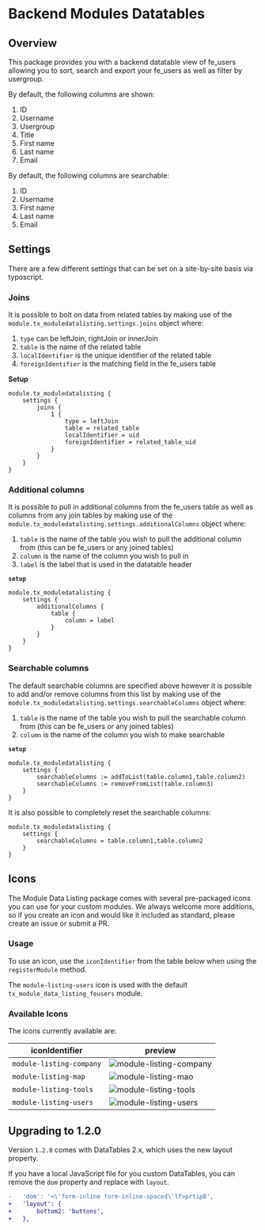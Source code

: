 # Backend Modules Datatables

## Overview

This package provides you with a backend datatable view of fe_users allowing you to sort, search and export your fe_users as well as filter by usergroup.

By default, the following columns are shown:

1. ID
2. Username
3. Usergroup
4. Title
5. First name
6. Last name
7. Email

By default, the following columns are searchable:

1. ID
2. Username
3. First name
4. Last name
5. Email

## Settings

There are a few different settings that can be set on a site-by-site basis via typoscript.

### Joins

It is possible to bolt on data from related tables by making use of the `module.tx_moduledatalisting.settings.joins` object where:
1. `type` can be leftJoin, rightJoin or innerJoin
2. `table` is the name of the related table
3. `localIdentifier` is the unique identifier of the related table
4. `foreignIdentifier` is the matching field in the fe_users table

**Setup**
```
module.tx_moduledatalisting {
	settings {
		joins {
			1 {
				type = leftJoin
				table = related_table
				localIdentifier = uid
				foreignIdentifier = related_table_uid
			}
		}
	}
}
```

### Additional columns

It is possible to pull in additional columns from the fe_users table as well as columns from any join tables by making use of the `module.tx_moduledatalisting.settings.additionalColumns` object where:
1. `table` is the name of the table you wish to pull the additional column from (this can be fe_users or any joined tables)
2. `column` is the name of the column you wish to pull in
3. `label` is the label that is used in the datatable header

**`setup`**

```
module.tx_moduledatalisting {
	settings {
		additionalColumns {
			table {
				column = label
			}
		}
	}
}
```

### Searchable columns

The default searchable columns are specified above however it is possible to add and/or remove columns from this list by making use of the `module.tx_moduledatalisting.settings.searchableColumns` object where:
1. `table` is the name of the table you wish to pull the searchable column from (this can be fe_users or any joined tables)
2. `column` is the name of the column you wish to make searchable

**`setup`**

```
module.tx_moduledatalisting {
	settings {
		searchableColumns := addToList(table.column1,table.column2)
		searchableColumns := removeFromList(table.column3)
	}
}
```

It is also possible to completely reset the searchable columns:
```
module.tx_moduledatalisting {
	settings {
		searchableColumns = table.column1,table.column2
	}
}
```

## Icons

The Module Data Listing package comes with several pre-packaged icons you can use for your custom modules. We always welcome more additions, so if you create an icon and would like it included as standard, please create an issue or submit a PR.

### Usage

To use an icon, use the `iconIdentifier` from the table below when using the `registerModule` method.

The `module-listing-users` icon is used with the default `tx_module_data_listing_feusers` module.

### Available Icons

The icons currently available are:

| iconIdentifier | preview |
|---|---|
| `module-listing-company` | ![module-listing-company](./Resources/Public/Icons/Company.svg) |
| `module-listing-map` | ![module-listing-mao](./Resources/Public/Icons/Map.svg) |
| `module-listing-tools` | ![module-listing-tools](./Resources/Public/Icons/Tools.svg) |
| `module-listing-users` | ![module-listing-users](./Resources/Public/Icons/Users.svg) |

## Upgrading to 1.2.0

Version `1.2.0` comes with DataTables 2.x, which uses the new layout property.

If you have a local JavaScript file for you custom DataTables, you can remove the `dom` property and replace with `layout`.

```diff
-	'dom': '<\'form-inline form-inline-spaced\'lf>prtipB',
+	'layout': {
+		bottom2: 'buttons',
+	},
```
